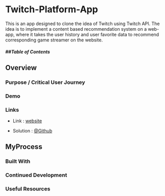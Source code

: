 # Twitch-Platform-App
This is an app designed to clone the idea of Twitch using Twitch API. The idea is to implement a content based recommendation system on a web-app, where it takes the user history and user favorite data to recommend corresponding game streamer on the website.

##### ##Table of Contents  







## Overview
### Purpose / Critical User Journey

### Demo

### Links
* Link      : [website](http://3.145.56.163/)

* Solution  : [@Github](https://github.com/catfish0w0/twitch-platform-app)

## MyProcess
### Built With


### Continued Development



### Useful Resources


